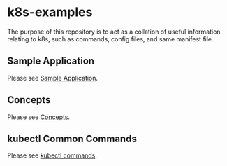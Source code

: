 # k8s-examples

The purpose of this repository is to act as a collation of useful information 
relating to k8s, such as commands, config files, and same manifest file. 

## Sample Application

Please see [Sample Application](./examples/).

## Concepts

Please see [Concepts](./docs/CONCEPTS.md).

## kubectl Common Commands

Please see [kubectl commands](./docs/COMMANDS.md).

